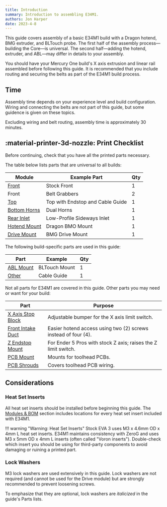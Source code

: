 ```yaml
---
title: Introduction
summary: Introduction to assembling E34M1.
authors: Jon Harper
date: 2023-4-8
---
```


This guide covers assembly of a basic E34M1 build with a Dragon hotend, BMG extruder, and BLTouch probe. The first half of the assembly process—building the Core—is universal. The second half—adding the hotend, extruder, and ABL—may differ in details to your assembly.

You should have your Mercury One build's X axis extrusion and linear rail assembled before following this guide. It is recommended that you include routing and securing the belts as part of the E34M1 build process.

## Time

Assembly time depends on your experience level and build configuration. Wiring and connecting the belts are not part of this guide, but some guidence is given on these topics.

Excluding wiring and belt routing, assembly time is approximately 30 minutes.

## :material-printer-3d-nozzle: Print Checklist

Before continuing, check that you have all the printed parts necessary.

The table below lists parts that are universal to all builds:

| Module | Example Part | Qty |
|---|---|---|
| [Front](../modules/front.md)          | Stock Front                       | 1 |
| Front                                 | Belt Grabbers                     | 2 |
| [Top](../modules/top.md)              | Top with Endstop and Cable Guide  | 1 |
| [Bottom Horns](../modules/bottom.md)  | Dual Horns                        | 1 |
| [Rear Inlet](../modules/rear.md)      | Low-Profile Sideways Inlet        | 1 |
| [Hotend Mount](../compat/hotends.md)  | Dragon BMO Mount                  | 1 |
| [Drive Mount](../compat/drives.md)    | BMG Drive Mount                   | 1 |


The following build-specific parts are used in this guide:

| Part | Example | Qty |
|---|---|---|
| [ABL Mount](../modules/abl.md)        | BLTouch Mount | 1 |
| [Other](../modules/other.md)          | Cable Guide         | 1 |

Not all parts for E34M1 are covered in this guide. Other parts you may need or want for your build:

| Part | Purpose |
|------|---------|
| [X Axis Stop Block](../modules/other.md#x-axis-stop-block) | Adjustable bumper for the X axis limit switch. |
| [Front Intake Duct](../modules/other.md#front-intake-duct) | Easier hotend access using two (2) screws instead of four (4). |
| [Z Endstop Mount](../modules/other.md#z-endstop-mount) | For Ender 5 Pros with stock Z axis; raises the Z limit switch. |
| [PCB Mount](../modules/pcb_mounts.md#pcb-mounts) | Mounts for toolhead PCBs. |
| [PCB Shrouds](../modules/pcb_mounts.md#pcb-shrouds) | Covers toolhead PCB wiring. |

## Considerations

### Heat Set Inserts

All heat set inserts should be installed before beginning this guide. The [Modules & BOM](../modules/index.md) section includes locations for every heat set insert included with E34M1.

!!! warning "Warning: Heat Set Inserts"
    Stock EVA 3 uses M3 x 4.6mm OD x 4mm L heat set inserts. E34M1 maintains consistency with ZeroG and uses M3 x 5mm OD x 4mm L inserts (often called "Voron inserts"). Double-check which insert you should be using for third-party components to avoid damaging or ruining a printed part.

### Lock Washers

M3 lock washers are used extensively in this guide. Lock washers are not required (and cannot be used for the Drive module) but are strongly recommended to prevent loosening screws.

To emphasize that they are optional, lock washers are *italicized* in the guide's Parts lists.